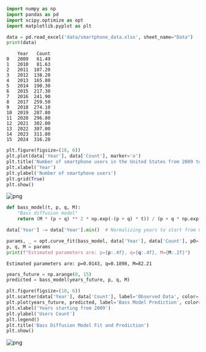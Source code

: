 ```python
import numpy as np
import pandas as pd
import scipy.optimize as opt
import matplotlib.pyplot as plt
```


```python
data = pd.read_excel('data/smartphone_data.xlsx', sheet_name="Data")
print(data)
```

        Year   Count
    0   2009   61.49
    1   2010   81.63
    2   2011  107.20
    3   2012  138.20
    4   2013  165.80
    5   2014  190.30
    6   2015  217.30
    7   2016  241.90
    8   2017  259.50
    9   2018  274.10
    10  2019  287.80
    11  2020  296.80
    12  2021  302.00
    13  2022  307.00
    14  2023  311.80
    15  2024  316.20



```python
plt.figure(figsize=(10, 6))
plt.plot(data['Year'], data['Count'], marker='o')
plt.title('Number of smartphone users in the United States from 2009 to 2040')
plt.xlabel('Year')
plt.ylabel('Number of smartphone users')
plt.grid(True)
plt.show()
```


    
![png](Bass_Model_files/Bass_Model_2_0.png)
    



```python
def bass_model(t, p, q, M):
    "Bass diffusion model"
    return (M * (p + q) ** 2 * np.exp(-(p + q) * t)) / (p + q * np.exp(-(p + q) * t)) ** 2
```


```python
data['Year'] -= data['Year'].min()  # Normalizing years to start from 0
```


```python
params, _ = opt.curve_fit(bass_model, data['Year'], data['Count'], p0=[0.03, 0.38, 16000])
p, q, M = params
print(f"Estimated parameters are: p={p:.4f}, q={q:.4f}, M={M:.2f}")
```

    Estimated parameters are: p=0.0143, q=0.1898, M=82.21



```python
years_future = np.arange(0, 15)
predicted = bass_model(years_future, p, q, M)
```


```python
plt.figure(figsize=(10, 6))
plt.scatter(data['Year'], data['Count'], label='Observed Data', color='blue')
plt.plot(years_future, predicted, label='Bass Model Prediction', color='red')
plt.xlabel('Years starting from 2009')
plt.ylabel('Users Count')
plt.legend()
plt.title('Bass Diffusion Model Fit and Prediction')
plt.show()
```


    
![png](Bass_Model_files/Bass_Model_7_0.png)
    

